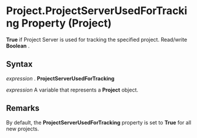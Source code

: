 
# Project.ProjectServerUsedForTracking Property (Project)

 **True** if Project Server is used for tracking the specified project. Read/write **Boolean** .


## Syntax

 _expression_ . **ProjectServerUsedForTracking**

 _expression_ A variable that represents a **Project** object.


## Remarks

By default, the  **ProjectServerUsedForTracking** property is set to **True** for all new projects.

